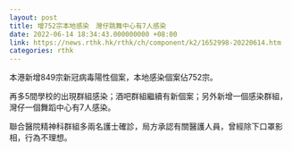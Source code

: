 ```yaml
---
layout: post
title: 增752宗本地感染　灣仔跳舞中心有7人感染
date: 2022-06-14 18:34:43.000000000 +08:00
link: https://news.rthk.hk/rthk/ch/component/k2/1652998-20220614.htm
categories: rthk
---
```


本港新增849宗新冠病毒陽性個案，本地感染個案佔752宗。

再多5間學校的出現群組感染；酒吧群組繼續有新個案；另外新增一個感染群組，灣仔一個舞蹈中心有7人感染。

聯合醫院精神科群組多兩名護士確診，局方承認有關醫護人員，曾經除下口罩影相，行為不理想。

